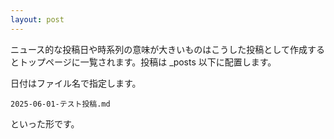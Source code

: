```yaml
---
layout: post
---
```

ニュース的な投稿日や時系列の意味が大きいものはこうした投稿として作成するとトップページに一覧されます。投稿は _posts 以下に配置します。

日付はファイル名で指定します。

```
2025-06-01-テスト投稿.md
```

といった形です。

